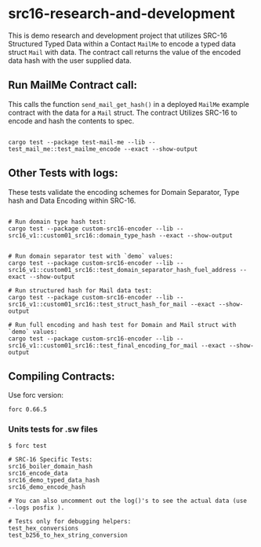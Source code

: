# src16-research-and-development

This is demo research and development project that utilizes SRC-16 Structured Typed Data within a Contact `MailMe` to encode a typed data struct `Mail` with data. The contract call returns the value of the encoded data hash with the user supplied data.


## Run MailMe Contract call:

This calls the function `send_mail_get_hash()` in a deployed `MailMe` example contract with the data for a `Mail` struct. The
contract Utilizes SRC-16 to encode and hash the contents to spec.
```console

cargo test --package test-mail-me --lib -- test_mail_me::test_mailme_encode --exact --show-output

```

## Other Tests with logs:

These tests validate the encoding schemes for Domain Separator, Type hash and Data Encoding within SRC-16.
```console

# Run domain type hash test:
cargo test --package custom-src16-encoder --lib -- src16_v1::custom01_src16::domain_type_hash --exact --show-output


# Run domain separator test with `demo` values:
cargo test --package custom-src16-encoder --lib -- src16_v1::custom01_src16::test_domain_separator_hash_fuel_address --exact --show-output

# Run structured hash for Mail data test:
cargo test --package custom-src16-encoder --lib -- src16_v1::custom01_src16::test_struct_hash_for_mail --exact --show-output

# Run full encoding and hash test for Domain and Mail struct with `demo` values:
cargo test --package custom-src16-encoder --lib -- src16_v1::custom01_src16::test_final_encoding_for_mail --exact --show-output

```


## Compiling Contracts:

Use forc version:
```
forc 0.66.5
```

### Units tests for .sw files
```
$ forc test

# SRC-16 Specific Tests:
src16_boiler_domain_hash
src16_encode_data
src16_demo_typed_data_hash
src16_demo_encode_hash

# You can also uncomment out the log()'s to see the actual data (use  --logs posfix ).

# Tests only for debugging helpers:
test_hex_conversions
test_b256_to_hex_string_conversion

```